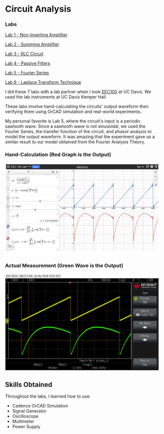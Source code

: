 # Circuit Analysis

### Labs
[Lab 1 - Non-Inverting Amplifier](./Lab1.md)

[Lab 2 - Summing Amplifier](./Lab2.md)

[Lab 3 - RLC Circuit](./Lab3.md)

[Lab 4 - Passive Filters](./Lab4.md)

[Lab 5 - Fourier Series](./Lab5.md)

[Lab 6 - Laplace Transform Technique](./Lab6.md)

I did these 7 labs with a lab partner when I took [EEC100](https://ece.ucdavis.edu/course-catalog) at UC Davis. We used the lab instruments at UC Davis Kemper Hall.

These labs involve hand-calculating the circuits' output waveform then verifying them using OrCAD simulation and real-world experiments. 

My personal favorite is Lab 5, where the circuit's input is a periodic sawtooth wave. Since a sawtooth wave is not sinusoidal, we used the Fourier Series, the transfer function of the circuit, and phasor analysis to model the output waveform. It was amazing that the experiment gave us a similar result to our model obtained from the Fourier Analysis Theory.

### Hand-Calculation (Red Graph is the Output)
![Figure54](./images/Figure54.png)
### Actual Measurement (Green Wave is the Output)
![Figure57](./images/Figure57.png)

## Skills Obtained
Throughout the labs, I learned how to use:
* Cadence OrCAD Simulation
* Signal Generator
* Oscilloscope
* Multimeter
* Power Supply

